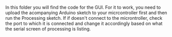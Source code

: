 In this folder you will find the code for the GUI. For it to work, you need to upload the acompanying
Arduino sketch to your micrcontroller first and then run the Processing sketch. If if doesn't connect to 
the microntroller, check the port to which it is connected and change it accordingly based on what the serial
screen of processing is listing. 
